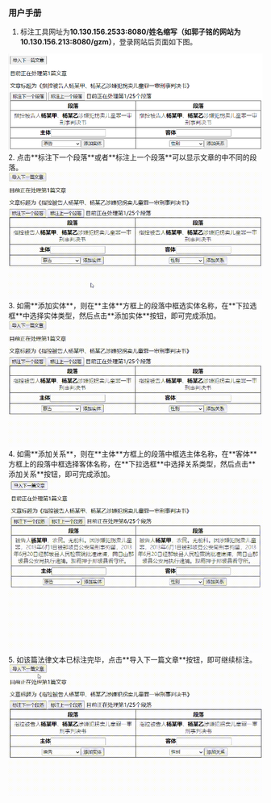 ﻿### 用户手册
1. 标注工具网址为**10.130.156.2533:8080/姓名缩写（如郭子铭的网站为10.130.156.213:8080/gzm）**，登录网站后页面如下图。
<img src="图片1.png" alt="show" />
2. 点击**标注下一个段落**或者**标注上一个段落**可以显示文章的中不同的段落。
<img src="1.gif" alt="show" />
3. 如需**添加实体**，则在**主体**方框上的段落中框选实体名称，在**下拉选框**中选择实体类型，然后点击**添加实体**按钮，即可完成添加。
<img src="2.gif" alt="show" />
4. 如需**添加关系**，则在**主体**方框上的段落中框选主体名称，在**客体**方框上的段落中框选择客体名称，在**下拉选框**中选择关系类型，然后点击**添加关系**按钮，即可完成添加。
<img src="3.gif" alt="show" />
5. 如该篇法律文本已标注完毕，点击**导入下一篇文章**按钮，即可继续标注。
<img src="4.gif" alt="show" />